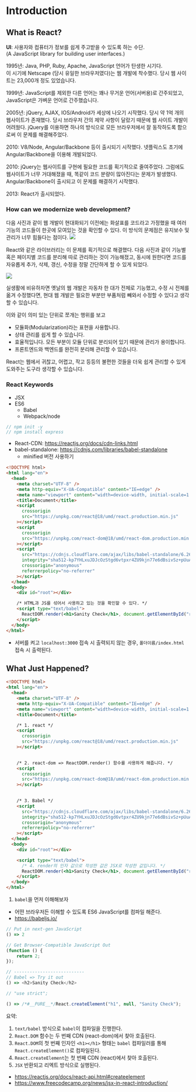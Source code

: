 # Introduction

## What is React?
**UI**: 사용자와 컴퓨터가 정보를 쉽게 주고받을 수 있도록 하는 수단. <br />
(A JavaScript library for building user interfaces.)

1995년: Java, PHP, Ruby, Apache, JavaScript 언어가 탄생한 시기다. <br /> 이 시기에 Netscape (당시 유일한 브라우저였다)는 웹 개발에 착수했다. 당시 웹 사이트는 23,000개 정도 있었습니다.

1999년: JavaScript를 제외한 다른 언어는 꽤나 무거운 언어(서버용)로 간주되었고, JavaScript은 가벼운 언어로 간주했습니다.

2005년: jQuery, AJAX, IOS/Android가 세상에 나오기 시작했다. 당시 약 1억 개의 웹사이트가 존재했다. 당시 브라우저 간의 제약 사항이 달랐기 때문에 웹 사이트 개발이 어려웠다. jQuery를 이용하면 하나의 방식으로 모든 브라우저에서 잘 동작하도록 함으로써 이 문제를 해결해주었다.

2010: V8/Node, Angular/Backbone 등이 출시되기 시작했다. 넷플릭스도 초기에 Angular/Backbone을 이용해 개발되었다.

2010: jQuery는 웹사이트를 구현에 필요한 코드를 획기적으로 줄여주었다. 그럼에도 웹사이트가 너무 거대해졌을 때, 똑같이 코드 분량이 많아진다는 문제가 발생했다. Angular/Backbone이 출시되고 이 문제를 해결하기 시작했다. 

2013: React가 출시되었다.

### How can we modernize web development?
다음 사진과 같이 웹 개발이 현대화되기 이전에는 화살표를 코드라고 가정했을 때 여러 기능의 코드들이 한곳에 모여있는 것을 확인할 수 있다.
이 방식의 문제점은 유지보수 및 관리가 너무 힘들다는 점이다.
<img src="https://cdn-images-1.medium.com/max/800/1*lN_PQvO4XRU3BhbyP78ETg.png" />

React와 같은 라이브러리는 이 문제를 획기적으로 해결했다.
다음 사진과 같이 기능별 혹은 페이지별 코드를 분리해 따로 관리하는 것이 가능해졌고, 동시에 원한다면 코드를 자유롭게 추가, 삭제, 갱신, 수정을 정말 간단하게 할 수 있게 되었다.

<img src="https://cdn-images-1.medium.com/max/800/1*joH4WBOH427k6eALZZRSyw.png" />

실생활에 비유하자면 옛날의 웹 개발은 자동차 한 대가 전체로 기능했고, 수정 시 전체를 옮겨 수정했다면, 현대 웹 개발은 필요한 부분만 부품처럼 빼와서 수정할 수 있다고 생각할 수 있습니다.

이와 같이 의미 있는 단위로 쪼개는 행위를 보고
- 모듈화(Modularization)라는 표현을 사용합니다.
- 상태 관리를 쉽게 할 수 있습니다.
- 효율적입니다. 모든 부분이 모듈 단위로 분리되어 있기 때문에 관리가 용이합니다.
- 프론트엔드와 백엔드를 완전히 분리해 관리할 수 있습니다.

React는 웹에서 귀찮고, 어렵고, 작고 등등의 불편한 것들을 더욱 쉽게 관리할 수 있게 도와주는 도구라 생각할 수 있습니다.

### React Keywords
- JSX
- ES6
  - Babel
  - Webpack/node

```javascript
// npm init -y
// npm install express
```

- React-CDN: https://reactjs.org/docs/cdn-links.html
- babel-standalone: https://cdnjs.com/libraries/babel-standalone
  - minified 버전 사용하기

```html
<!DOCTYPE html>
<html lang="en">
  <head>
    <meta charset="UTF-8" />
    <meta http-equiv="X-UA-Compatible" content="IE=edge" />
    <meta name="viewport" content="width=device-width, initial-scale=1.0" />
    <title>Document</title>
    <script
      crossorigin
      src="https://unpkg.com/react@18/umd/react.production.min.js"
    ></script>
    <script
      crossorigin
      src="https://unpkg.com/react-dom@18/umd/react-dom.production.min.js"
    ></script>
    <script
      src="https://cdnjs.cloudflare.com/ajax/libs/babel-standalone/6.26.0/babel.min.js"
      integrity="sha512-kp7YHLxuJDJcOzStgd6vtpxr4ZU9kjn77e6dBsivSz+pUuAuMlE2UTdKB7jjsWT84qbS8kdCWHPETnP/ctrFsA=="
      crossorigin="anonymous"
      referrerpolicy="no-referrer"
    ></script>
  </head>
  <body>
    <div id="root"></div>

    /* HTML과 JS를 섞어서 사용하고 있는 것을 확인할 수 있다. */  
    <script type="text/babel">
      ReactDOM.render(<h1>Sanity Check</h1>, document.getElementById("root"));
    </script>
  </body>
</html>
```

- 서버를 켜고 `localhost:3000` 접속 시 출력되지 않는 경우, `폴더이름/index.html` 접속 시 출력된다.

## What Just Happened?
```html
<!DOCTYPE html>
<html lang="en">
  <head>
    <meta charset="UTF-8" />
    <meta http-equiv="X-UA-Compatible" content="IE=edge" />
    <meta name="viewport" content="width=device-width, initial-scale=1.0" />
    <title>Document</title>

    /* 1. react */
    <script
      crossorigin
      src="https://unpkg.com/react@18/umd/react.production.min.js"
    ></script>

    
    /* 2. react-dom => ReactDOM.render() 함수를 사용하게 해줍니다. */
    <script
      crossorigin
      src="https://unpkg.com/react-dom@18/umd/react-dom.production.min.js"
    ></script>

    
    /* 3. Babel */
    <script
      src="https://cdnjs.cloudflare.com/ajax/libs/babel-standalone/6.26.0/babel.min.js"
      integrity="sha512-kp7YHLxuJDJcOzStgd6vtpxr4ZU9kjn77e6dBsivSz+pUuAuMlE2UTdKB7jjsWT84qbS8kdCWHPETnP/ctrFsA=="
      crossorigin="anonymous"
      referrerpolicy="no-referrer"
    ></script>
  </head>
  <body>
    <div id="root"></div>

    <script type="text/babel">
      /* 4. render의 인자 값으로 작성한 값은 JSX로 작성한 값입니다. */
      ReactDOM.render(<h1>Sanity Check</h1>, document.getElementById("root"));
    </script>
  </body>
</html>    
```

1. `babel`을 먼저 이해해보자
- 어떤 브라우저든 이해할 수 있도록 ES6 JavaScript를 컴파일 해준다.
- https://babeljs.io/
```javascript
// Put in next-gen JavaScript
() => 2

// Get Browser-Compatible JavaScript Out
(function () {
    return 2;
});

// ---------------------------
// Babel => Try it out
() => <h2>Sanity Check</h2>

// "use strict";

() => /*#__PURE__*/React.createElement("h1", null, "Sanity Check");
```

요약:
1. `text/babel` 방식으로 `babel`이 컴파일을 진행한다.
2. `React.DOM` 함수는 두 번째 CDN (react-dom)에서 찾아 호출된다.
3. `React.DOM`의 첫 번째 인자인 `<h1></h1>` 형태는 `babel` 컴파일러를 통해 `React.createElement()`로 컴파일된다.
4. `React.createElement`는 첫 번째 CDN (react)에서 찾아 호출된다.
5. `JSX` 반환되고 리엑트 방식으로 실행된다. 

- https://reactjs.org/docs/react-api.html#createelement
- https://www.freecodecamp.org/news/jsx-in-react-introduction/

